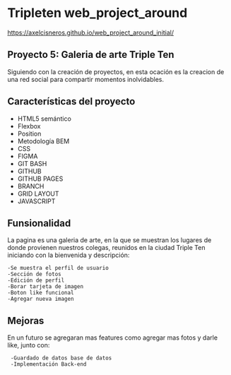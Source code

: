 # Tripleten web_project_around

<https://axelcisneros.github.io/web_project_around_initial/>

## Proyecto 5: Galeria de arte Triple Ten

Siguiendo con la creación de proyectos, en esta ocación es la creacion de una red social para compartir momentos inolvidables.

## Características del proyecto

- HTML5 semántico
- Flexbox
- Position
- Metodología BEM
- CSS
- FIGMA
- GIT BASH
- GITHUB
- GITHUB PAGES
- BRANCH
- GRID LAYOUT
- JAVASCRIPT

## Funsionalidad

La pagina es una galeria de arte, en la que se muestran los lugares de donde provienen nuestros colegas, reunidos en la ciudad Triple Ten iniciando con la bienvenida y descripción:

    -Se muestra el perfil de usuario
    -Sección de fotos
    -Edición de perfil
    -Borar tarjeta de imagen
    -Boton like funcional
    -Agregar nueva imagen

## Mejoras

En un futuro se agregaran mas features como agregar mas fotos y darle like, junto con:

     -Guardado de datos base de datos
     -Implementación Back-end
